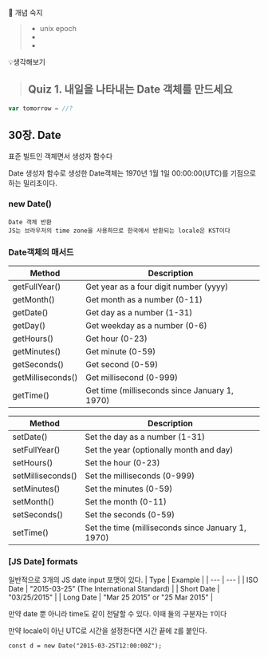 🔐 개념 숙지
> - unix epoch
> - 
> - 



💡생각해보기

> ## Quiz 1. 내일을 나타내는 Date 객체를 만드세요
```jsx
var tomorrow = //?
```

## 30장. Date
표준 빌트인 객체면서 생성자 함수다

Date 생성자 함수로 생성한 Date객체는 1970년 1월 1일 00:00:00(UTC)를 기점으로하는 밀리초이다.

### new Date()

    Date 객체 반환
    JS는 브라우저의 time zone을 사용하므로 한국에서 반환되는 locale은 KST이다

### Date객체의 매서드

| Method | Description |
| --- | --- |
| getFullYear() | Get year as a four digit number (yyyy) |
| getMonth() | Get month as a number (0-11) |
| getDate() | Get day as a number (1-31) |
| getDay() | Get weekday as a number (0-6) |
| getHours() | Get hour (0-23) |
| getMinutes() | Get minute (0-59) |
| getSeconds() | Get second (0-59) |
| getMilliseconds() | Get millisecond (0-999) |
| getTime() | Get time (milliseconds since January 1, 1970) |


| Method | Description |
| --- | --- |
| setDate() | Set the day as a number (1-31) |
| setFullYear() | Set the year (optionally month and day) |
| setHours() | Set the hour (0-23) |
| setMilliseconds() | Set the milliseconds (0-999) |
| setMinutes() | Set the minutes (0-59) |
| setMonth() | Set the month (0-11) |
| setSeconds() | Set the seconds (0-59) |
| setTime() | Set the time (milliseconds since January 1, 1970) |

### [JS Date] formats

일반적으로 3개의 JS date input 포맷이 있다.
| Type | Example |
| --- | --- |
| ISO Date | "2015-03-25" (The International Standard) |
| Short Date | "03/25/2015" |
| Long Date | "Mar 25 2015" or "25 Mar 2015" |

만약 date 뿐 아니라 time도 같이 전달할 수 있다. 이때 둘의 구분자는 `T`이다

만약 locale이 아닌 UTC로 시간을 설정한다면 시간 끝에 `Z`를 붙인다.

`const d = new Date("2015-03-25T12:00:00Z");`